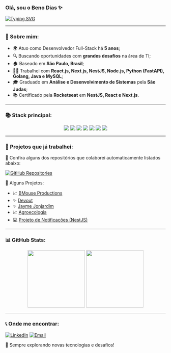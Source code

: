 ### Olá, sou o Beno Dias ✨

[![Typing SVG](https://readme-typing-svg.herokuapp.com?color=%2300FF00&size=22&center=true&vCenter=true&width=500&lines=Desenvolvedor+Full-Stack;Apaixonado+por+tecnologia;Construindo+solu%C3%A7%C3%B5es+inteligentes)](https://git.io/typing-svg)

---

### 🌟 Sobre mim:

- 🌍 Atuo como Desenvolvedor Full-Stack há **5 anos**;
- 🔍 Buscando oportunidades com **grandes desafios** na área de TI;
- 🏠 Baseado em **São Paulo, Brasil**;
- 👨‍💻 Trabalhei com **React.js, Next.js, NestJS, Node.js, Python (FastAPI), Golang, Java e MySQL**;
- 🎓 Graduado em **Análise e Desenvolvimento de Sistemas** pela **São Judas**;
- 📚 Certificado pela **Rocketseat** em **NestJS, React e Next.js**.

---

### 📚 Stack principal:

<div align="center">
  <img src="https://img.shields.io/badge/React-20232A?style=for-the-badge&logo=react&logoColor=61DAFB" />
  <img src="https://img.shields.io/badge/Node.js-43853D?style=for-the-badge&logo=node.js&logoColor=white" />
  <img src="https://img.shields.io/badge/NestJS-E0234E?style=for-the-badge&logo=nestjs&logoColor=white" />
  <img src="https://img.shields.io/badge/TypeScript-3178C6?style=for-the-badge&logo=typescript&logoColor=white" />
  <img src="https://img.shields.io/badge/TailwindCSS-38B2AC?style=for-the-badge&logo=tailwind-css&logoColor=white" />
  <img src="https://img.shields.io/badge/FastAPI-009688?style=for-the-badge&logo=fastapi&logoColor=white" />
  <img src="https://img.shields.io/badge/PostgreSQL-316192?style=for-the-badge&logo=postgresql&logoColor=white" />
</div>

---

### 💪 Projetos que já trabalhei:

🔹 Confira alguns dos repositórios que colaborei automaticamente listados abaixo:

[![GitHub Repositories](https://github-readme-stats.vercel.app/api?username=beno1234&show_icons=true&theme=radical&count_private=true)](https://github.com/beno1234?tab=repositories)

🔹 Alguns Projetos:
- 📈 [BMouse Productions](https://www.bmouseproductions.com/)
- ✨ [Devout](https://devout-sage.vercel.app/)
- ✨ [Jayme Jonjardim](https://website-jayme.vercel.app/)
- 📈 [Agroecologia](https://site-agroecologia.vercel.app/)
- 💻 [Projeto de Notificações (NestJS)](https://github.com/beno1234/notifications-nestJs)

---

### 📊 GitHub Stats:

<div align="center">
  <img height="180em" src="https://github-readme-streak-stats.herokuapp.com/?user=beno1234&theme=radical"/>
  <img height="180em" src="https://github-readme-stats.vercel.app/api/top-langs/?username=beno1234&layout=compact&langs_count=6&theme=radical"/>
</div>

---

### 📞 Onde me encontrar:

[![LinkedIn](https://img.shields.io/badge/LinkedIn-0A66C2?style=for-the-badge&logo=linkedin&logoColor=white)](https://www.linkedin.com/in/beno-dias-5b5a45211/) 
[![Email](https://img.shields.io/badge/Email-D14836?style=for-the-badge&logo=gmail&logoColor=white)](mailto:benolopesdias@gmail.com)

🚀 Sempre explorando novas tecnologias e desafios!
